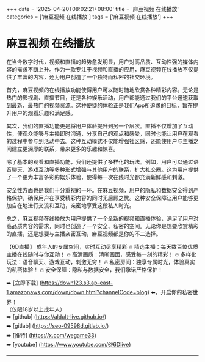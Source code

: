 +++
date = '2025-04-20T08:02:21+08:00'
title = '麻豆视频 在线播放'
categories = ['麻豆视频 在线播放']
tags = ['麻豆视频 在线播放']
+++

# 麻豆视频 在线播放

在当今数字时代，视频和直播的趋势愈发明显，用户对高品质、互动性强的媒体内容的需求不断上升。作为一款专注于视频和直播的应用，麻豆视频在线播放不仅提供了丰富的内容，还为用户创造了一个独特而私密的社交环境。

首先，麻豆视频的在线播放功能使得用户可以随时随地欣赏各种精彩内容。无论是热门的影视剧、直播节目，还是各种娱乐活动，用户都能通过我们的平台迅速获取到最新、最热门的视频资源。这种便捷的体验正是我们App所追求的目标，旨在提升用户的观看乐趣和满足感。

其次，我们的直播功能更是将用户体验提升到另一个层次。直播不仅增加了互动性，使观众能够与主播即时沟通，分享自己的观点和感受，同时也能让用户在观看的过程中参与到活动中去。这种互动模式不仅能增强社区感，还能使用户与主播之间建立更深厚的联系，带来更多的乐趣和惊喜。

除了基本的观看和直播功能，我们还提供了多样化的玩法。例如，用户可以通过语音聊天、游戏互动等多种形式增强与其他用户的联系，扩大社交圈。这为用户提供了一个更为丰富多彩的娱乐体验，使得每一次在线时光都充满新鲜感和刺激。

安全性方面也是我们十分重视的一环。在麻豆视频，用户的隐私和数据安全得到严格保护，确保用户在享受精彩内容的同时无后顾之忧。这种安全保障让用户能够更加自在地进行交流和互动，亲密地享受这段私人时光。

总之，麻豆视频在线播放为用户提供了一个全新的视频和直播体验，满足了用户对高品质内容的需求，同时也创造了一个安全、私密的空间。无论你是想要欣赏精彩的直播，还是想要与主播亲密互动，麻豆视频都是你的不二选择。

【6D直播】
成年人的专属空间，实时互动尽享精彩
🔥 精选主播：每天数百位优质主播在线随时与你互动！
🔥 高清画质：清晰画面，感受每一刻的精彩！
🔥 多样化玩法：语音聊天、游戏互动，刺激无穷！
🔥 私密房间：独享专属时光，体验真实的私密体验！
🔥 安全保障：隐私与数据安全，我们承诺严格保护！

➡️ [立即下载] (https://down123.s3.ap-east-1.amazonaws.com/down/down.html?channelCode=blog) ⬅️，开启你的私密世界！  
（仅限18岁以上成年人）  
➡️ [github] (https://aldult-live.github.io/)  
➡️ [gitlab] (https://seo-09598d.gitlab.io/)  
➡️ [推特] (https://x.com/wegame33)  
➡️ [youtube] (https://www.youtube.com/@6Dlive)  

---
